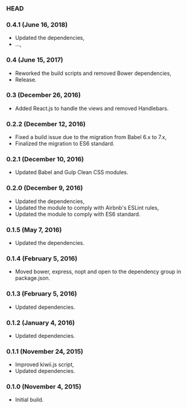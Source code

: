 ### HEAD

### 0.4.1 (June 16, 2018)

  * Updated the dependencies,
  * ...,


### 0.4 (June 15, 2017)

  * Reworked the build scripts and removed Bower dependencies,
  * Release.


### 0.3 (December 26, 2016)

  * Added React.js to handle the views and removed Handlebars.


### 0.2.2 (December 12, 2016)

  * Fixed a build issue due to the migration from Babel 6.x to 7.x,
  * Finalized the migration to ES6 standard.


### 0.2.1 (December 10, 2016)

  * Updated Babel and Gulp Clean CSS modules.


### 0.2.0 (December 9, 2016)

  * Updated the dependencies,
  * Updated the module to comply with Airbnb's ESLint rules,
  * Updated the module to comply with ES6 standard.


### 0.1.5 (May 7, 2016)

  * Updated the dependencies.


### 0.1.4 (February 5, 2016)

  * Moved bower, express, nopt and open to the dependency group in package.json.


### 0.1.3 (February 5, 2016)

  * Updated dependencies.


### 0.1.2 (January 4, 2016)

  * Updated dependencies.


### 0.1.1 (November 24, 2015)

  * Improved kiwii.js script,
  * Updated dependencies.


### 0.1.0 (November 4, 2015)

  * Initial build.

